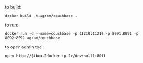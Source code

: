 to build:

    docker build -t=agzam/couchbase .

to run:

    docker run -d --name=couchbase -p 11210:11210 -p 8091:8091 -p 8092:8092 agzam/couchbase

to open admin tool:

    open http://$(boot2docker ip 2>/dev/null):8091

